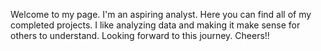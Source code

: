 Welcome to my page. I'm an aspiring analyst. Here you can find all of my completed projects. I like analyzing data and making it make sense for others to understand. Looking forward to this journey. Cheers!!
